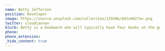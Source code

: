 ```yaml
---
name: Betty Jefferson
position: Developer
image: https://source.unsplash.com/collection/139386/602x602?a=.png
twitter: cloudcannon
blurb: Betty is a bookworm who will typically have four books on the go.
phone:
phone_extension:
_hide_content: true
---
```

